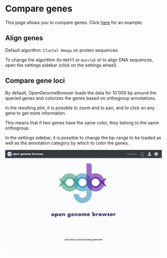 <link rel="shortcut icon" type="image/svg+xml" href="/opengenomebrowser/favicon.svg">

# Compare genes

This page allows you to compare genes. Click
[here](https://opengenomebrowser.bioinformatics.unibe.ch/compare-genes/?genes=FAM13496-i1-1.1_001702+FAM14217-p1-1.1_000491+FAM17891-i1-1.1_002212+FAM17927-i1-1.1_002212+FAM18356-i1-1.1_001406+FAM18815-i1-1.1_001523+FAM19038-p1-1.1_000174+FAM19471-i1-1.1_001004+FAM20558-i1-1.1_002829)
for an example.

## Align genes

Default algorithm: `Clustal Omega` on protein sequences.

To change the algorithm (to `MAFFT` or `muscle`) or to align DNA sequences, open the settings sidebar (click on the settings wheel).

## Compare gene loci

By default, OpenGenomeBrowser loads the data for 10'000 bp around the queried genes and colorizes the genes based on orthogroup annotations.

In the resulting plot, it is possible to zoom and to pan, and to click on any gene to get more information.

This means that if two genes have the same color, they belong to the same orthogroup.

In the settings sidebar, it is possible to change the bp-range to be loaded as well as the annotation category by which to color the genes.

![compare genes demo](../media/annotation-search.apng)